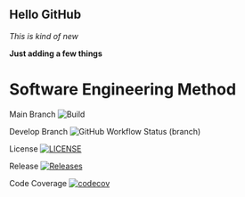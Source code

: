 ## Hello GitHub

*This is kind of new*

**Just adding a few things**

# Software Engineering Method

Main Branch ![Build](https://img.shields.io/github/actions/workflow/status/phonemyat-4116/simProj/main.yml?branch=main&label=build)

Develop Branch ![GitHub Workflow Status (branch)](https://img.shields.io/github/actions/workflow/status/phonemyat-4116/simProj/main.yml?branch=develop)

License [![LICENSE](https://img.shields.io/github/license/phonemyat-4116/simProj.svg?style=flat-square)](https://github.com/phonemyat-4116/simProj/blob/main/LICENSE)

Release [![Releases](https://img.shields.io/github/release/phonemyat-4116/simProj/all.svg?style=flat-square)](https://github.com/phonemyat-4116/simProj/releases)

Code Coverage [![codecov](https://codecov.io/gh/phonemyat-4116/simProj/graph/badge.svg?token=P1AWJS1QK7)](https://codecov.io/gh/phonemyat-4116/simProj)
